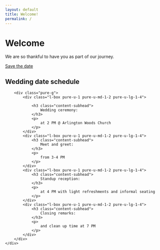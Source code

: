 ```yaml
---
layout: default
title: Welcome!
permalink: /
---
```


<div class="splash-container"></div>
<div class="splash">
    <h1 class="splash-head">Welcome</h1>
    <p class="splash-subhead">
        We are so thankful to have you as part of our journey.
    </p>
    <p>
        <a href="{{ site.baseurl }}{% post_url /posts/2017-01-22-save-the-date %}" class="pure-button pure-button-primary">Save the date</a>
    </p>
</div>

<div class="content-wrapper">
    <div class="content">
        <h2 class="content-head is-center">Wedding date schedule</h2>

        <div class="pure-g">
            <div class="l-box pure-u-1 pure-u-md-1-2 pure-u-lg-1-4">

                <h3 class="content-subhead">
                    Wedding ceremony:
                </h3>
                <p>
                    at 2 PM @ Arlington Woods Church
                </p>
            </div>
            <div class="l-box pure-u-1 pure-u-md-1-2 pure-u-lg-1-4">
                <h3 class="content-subhead">
                    Meet and greet:
                </h3>
                <p>
                    from 3-4 PM
                </p>
            </div>
            <div class="l-box pure-u-1 pure-u-md-1-2 pure-u-lg-1-4">
                <h3 class="content-subhead">
                    Standup reception:
                </h3>
                <p>
                    at 4 PM with light refreshments and informal seating
                </p>
            </div>
            <div class="l-box pure-u-1 pure-u-md-1-2 pure-u-lg-1-4">
                <h3 class="content-subhead">
                    Closing remarks:
                </h3>
                <p>
                    and clean up time at 7 PM
                </p>
            </div>
        </div>
    </div>
</div>
